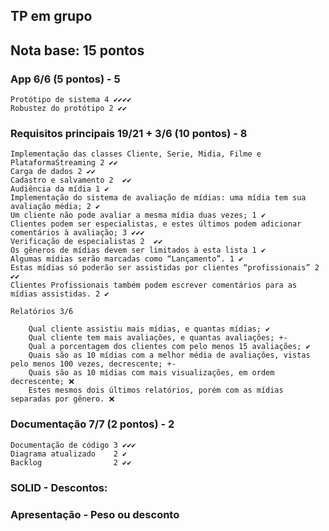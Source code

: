 ## TP em grupo

## Nota base: 15 pontos


### App 6/6 (5 pontos) - 5
	Protótipo de sistema 4 ✔✔✔✔
	Robustez do protótipo 2 ✔✔
	
### Requisitos principais 19/21 + 3/6 (10 pontos) - 8
	Implementação das classes Cliente, Serie, Midia, Filme e PlataformaStreaming 2 ✔✔
	Carga de dados 2 ✔✔
	Cadastro e salvamento 2  ✔✔
	Audiência da mídia 1 ✔
	Implementação do sistema de avaliação de mídias: uma mídia tem sua avaliação média; 2 ✔
	Um cliente não pode avaliar a mesma mídia duas vezes; 1 ✔
	Clientes podem ser especialistas, e estes últimos podem adicionar comentários à avaliação; 3 ✔✔✔
	Verificação de especialistas 2  ✔✔
	Os gêneros de mídias devem ser limitados à esta lista 1 ✔
	Algumas mídias serão marcadas como “Lançamento”. 1 ✔
	Estas mídias só poderão ser assistidas por clientes “profissionais” 2 ✔✔
	Clientes Profissionais também podem escrever comentários para as mídias assistidas. 2 ✔
	
	Relatórios 3/6 
	
		Qual cliente assistiu mais mídias, e quantas mídias; ✔ 
		Qual cliente tem mais avaliações, e quantas avaliações; +-
		Qual a porcentagem dos clientes com pelo menos 15 avaliações; ✔
		Quais são as 10 mídias com a melhor média de avaliações, vistas pelo menos 100 vezes, decrescente; +-
		Quais são as 10 mídias com mais visualizações, em ordem decrescente; ❌
		Estes mesmos dois últimos relatórios, porém com as mídias separadas por gênero. ❌
	
### Documentação 7/7 (2 pontos) - 2
	Documentação de código 3 ✔✔✔
	Diagrama atualizado    2 ✔
	Backlog 			   2 ✔✔
	
### SOLID - Descontos: 
	
### Apresentação - Peso ou desconto